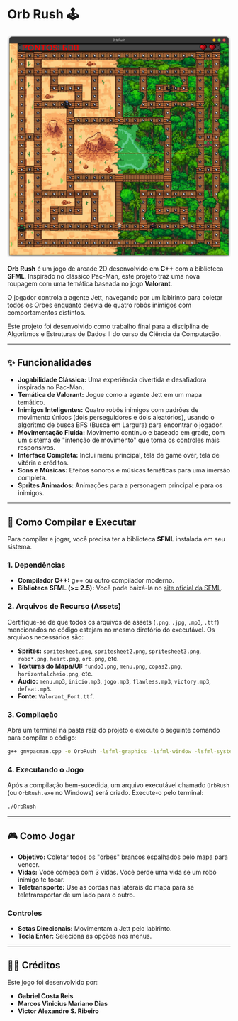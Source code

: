 # Orb Rush 🕹️

![Gameplay Screenshot](https://github.com/gabrielreisz/ValorantPacManSFML/blob/0a9195201132ad0a03e410f66c154a9aa7736f61/Gameplay.png)

**Orb Rush** é um jogo de arcade 2D desenvolvido em **C++** com a biblioteca **SFML**. Inspirado no clássico Pac-Man, este projeto traz uma nova roupagem com uma temática baseada no jogo **Valorant**.

O jogador controla a agente Jett, navegando por um labirinto para coletar todos os Orbes enquanto desvia de quatro robôs inimigos com comportamentos distintos.

Este projeto foi desenvolvido como trabalho final para a disciplina de Algoritmos e Estruturas de Dados II do curso de Ciência da Computação.

---

## ✨ Funcionalidades

* **Jogabilidade Clássica:** Uma experiência divertida e desafiadora inspirada no Pac-Man.
* **Temática de Valorant:** Jogue como a agente Jett em um mapa temático.
* **Inimigos Inteligentes:** Quatro robôs inimigos com padrões de movimento únicos (dois perseguidores e dois aleatórios), usando o algoritmo de busca BFS (Busca em Largura) para encontrar o jogador.
* **Movimentação Fluida:** Movimento contínuo e baseado em grade, com um sistema de "intenção de movimento" que torna os controles mais responsivos.
* **Interface Completa:** Inclui menu principal, tela de game over, tela de vitória e créditos.
* **Sons e Músicas:** Efeitos sonoros e músicas temáticas para uma imersão completa.
* **Sprites Animados:** Animações para a personagem principal e para os inimigos.

---

## 🚀 Como Compilar e Executar

Para compilar e jogar, você precisa ter a biblioteca **SFML** instalada em seu sistema.

### **1. Dependências**

* **Compilador C++:** g++ ou outro compilador moderno.
* **Biblioteca SFML (>= 2.5):** Você pode baixá-la no [site oficial da SFML](https://www.sfml-dev.org/download.php).

### **2. Arquivos de Recurso (Assets)**

Certifique-se de que todos os arquivos de assets (`.png`, `.jpg`, `.mp3`, `.ttf`) mencionados no código estejam no mesmo diretório do executável. Os arquivos necessários são:
* **Sprites:** `spritesheet.png`, `spritesheet2.png`, `spritesheet3.png`, `robo*.png`, `heart.png`, `orb.png`, etc.
* **Texturas do Mapa/UI:** `fundo3.png`, `menu.png`, `copas2.png`, `horizontalcheio.png`, etc.
* **Áudio:** `menu.mp3`, `inicio.mp3`, `jogo.mp3`, `flawless.mp3`, `victory.mp3`, `defeat.mp3`.
* **Fonte:** `Valorant_Font.ttf`.

### **3. Compilação**

Abra um terminal na pasta raiz do projeto e execute o seguinte comando para compilar o código:

```bash
g++ gmvpacman.cpp -o OrbRush -lsfml-graphics -lsfml-window -lsfml-system -lsfml-audio
```

### **4. Executando o Jogo**

Após a compilação bem-sucedida, um arquivo executável chamado `OrbRush` (ou `OrbRush.exe` no Windows) será criado. Execute-o pelo terminal:

```bash
./OrbRush
```
---

## 🎮 Como Jogar

* **Objetivo:** Coletar todos os "orbes" brancos espalhados pelo mapa para vencer.
* **Vidas:** Você começa com 3 vidas. Você perde uma vida se um robô inimigo te tocar.
* **Teletransporte:** Use as cordas nas laterais do mapa para se teletransportar de um lado para o outro.

### **Controles**

* **Setas Direcionais:** Movimentam a Jett pelo labirinto.
* **Tecla Enter:** Seleciona as opções nos menus.

---

## 🧑‍💻 Créditos

Este jogo foi desenvolvido por:

* **Gabriel Costa Reis** 
* **Marcos Vinicius Mariano Dias** 
* **Victor Alexandre S. Ribeiro** 


